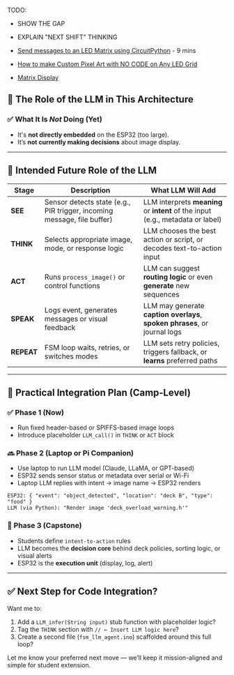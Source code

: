 TODO: 

- SHOW THE GAP 
- EXPLAIN "NEXT SHIFT" THINKING


- [Send messages to an LED Matrix using CircuitPython](https://www.youtube.com/watch?v=x-1XPSzNRHs) - 9 mins
- [How to make Custom Pixel Art with NO CODE on Any LED Grid ](https://www.youtube.com/watch?v=1RTNJqXFImg)
- [Matrix Display](https://www.instructables.com/Battery-powered-Wireless-Tetris-Console-Pair/)




## 🧠 The Role of the LLM in This Architecture

### ✅ What It Is *Not* Doing (Yet)

* It's **not directly embedded** on the ESP32 (too large).
* It’s **not currently making decisions** about image display.

---

## 🧩 Intended Future Role of the LLM

| Stage      | Description                                                             | What LLM Will Add                                                               |
| ---------- | ----------------------------------------------------------------------- | ------------------------------------------------------------------------------- |
| **SEE**    | Sensor detects state (e.g., PIR trigger, incoming message, file buffer) | LLM interprets **meaning** or **intent** of the input (e.g., metadata or label) |
| **THINK**  | Selects appropriate image, mode, or response logic                      | LLM chooses the best action or script, or decodes text-to-action input          |
| **ACT**    | Runs `process_image()` or control functions                             | LLM can suggest **routing logic** or even **generate** new sequences            |
| **SPEAK**  | Logs event, generates messages or visual feedback                       | LLM may generate **caption overlays**, **spoken phrases**, or journal logs      |
| **REPEAT** | FSM loop waits, retries, or switches modes                              | LLM sets retry policies, triggers fallback, or **learns** preferred paths       |

---

## 🚀 Practical Integration Plan (Camp-Level)

### ✅ Phase 1 (Now)

* Run fixed header-based or SPIFFS-based image loops
* Introduce placeholder `LLM_call()` in `THINK` or `ACT` block

### 🔜 Phase 2 (Laptop or Pi Companion)

* Use laptop to run LLM model (Claude, LLaMA, or GPT-based)
* ESP32 sends sensor status or metadata over serial or Wi-Fi
* Laptop LLM replies with intent → image name → ESP32 renders

```plaintext
ESP32: { "event": "object_detected", "location": "deck B", "type": "food" }
LLM (via Python): "Render image 'deck_overload_warning.h'"
```

### 🧪 Phase 3 (Capstone)

* Students define `intent-to-action` rules
* LLM becomes the **decision core** behind deck policies, sorting logic, or visual alerts
* ESP32 is the **execution unit** (display, log, alert)

---

## ✅ Next Step for Code Integration?

Want me to:

1. Add a `LLM_infer(String input)` stub function with placeholder logic?
2. Tag the `THINK` section with `// ← Insert LLM logic here`?
3. Create a second file (`fsm_llm_agent.ino`) scaffolded around this full loop?

Let me know your preferred next move — we’ll keep it mission-aligned and simple for student extension.

